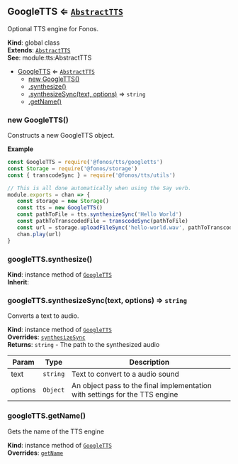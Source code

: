 <a name="GoogleTTS"></a>

## GoogleTTS ⇐ [<code>AbstractTTS</code>](#AbstractTTS)
Optional TTS engine for Fonos.

**Kind**: global class  
**Extends**: [<code>AbstractTTS</code>](#AbstractTTS)  
**See**: module:tts:AbstractTTS  

* [GoogleTTS](#GoogleTTS) ⇐ [<code>AbstractTTS</code>](#AbstractTTS)
    * [new GoogleTTS()](#new_GoogleTTS_new)
    * [.synthesize()](#GoogleTTS+synthesize)
    * [.synthesizeSync(text, options)](#AbstractTTS+synthesizeSync) ⇒ <code>string</code>
    * [.getName()](#AbstractTTS+getName)

<a name="new_GoogleTTS_new"></a>

### new GoogleTTS()
Constructs a new GoogleTTS object.

**Example**  
```js
const GoogleTTS = require('@fonos/tts/googletts')const Storage = require('@fonos/storage')const { transcodeSync } = require('@fonos/tts/utils')// This is all done automatically when using the Say verb.module.exports = chan => {   const storage = new Storage()   const tts = new GoogleTTS()   const pathToFile = tts.synthesizeSync('Hello World')   const pathToTranscodedFile = transcodeSync(pathToFile)   const url = storage.uploadFileSync('hello-world.wav', pathToTranscodedFile)   chan.play(url)}
```
<a name="GoogleTTS+synthesize"></a>

### googleTTS.synthesize()
**Kind**: instance method of [<code>GoogleTTS</code>](#GoogleTTS)  
**Inherit**:   
<a name="AbstractTTS+synthesizeSync"></a>

### googleTTS.synthesizeSync(text, options) ⇒ <code>string</code>
Converts a text to audio.

**Kind**: instance method of [<code>GoogleTTS</code>](#GoogleTTS)  
**Overrides**: [<code>synthesizeSync</code>](#AbstractTTS+synthesizeSync)  
**Returns**: <code>string</code> - The path to the synthesized audio  

| Param | Type | Description |
| --- | --- | --- |
| text | <code>string</code> | Text to convert to a audio sound |
| options | <code>Object</code> | An object pass to the final implementation with settings for the TTS engine |

<a name="AbstractTTS+getName"></a>

### googleTTS.getName()
Gets the name of the TTS engine

**Kind**: instance method of [<code>GoogleTTS</code>](#GoogleTTS)  
**Overrides**: [<code>getName</code>](#AbstractTTS+getName)  
